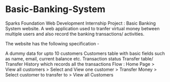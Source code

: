 # Basic-Banking-System
Sparks Foundation Web Development Internship Project : Basic Banking System website. 
A web application used to tranfer virtual money between multiple users and also record the banking transactions/ activities.

The website has the following specification -

A dummy data for upto 10 customers Customers table with basic fields such as name, email, current balance etc. Transaction status Transfer table/ Transfer History which records all the transactions Flow : Home Page > View all customers > Select and View one customer > Transfer Money > Select customer to transfer to > View all Customers
